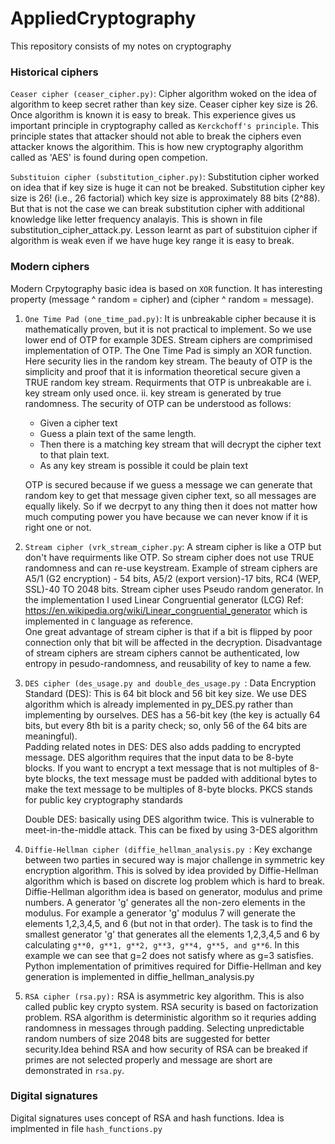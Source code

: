# AppliedCryptography
This repository consists of my notes on cryptography

### Historical ciphers
`Ceaser cipher (ceaser_cipher.py)`: Cipher algorithm woked on the idea of algorithm to keep secret rather than key size. Ceaser cipher key size is 26. Once algorithm is known it is easy to break. This experience gives us important principle in cryptography called as `Kerckchoff's principle`. This principle states that attacker should not able to break the ciphers even attacker knows the algorithim. This is how new cryptography algorithm called as 'AES' is found during open competion. 

`Substituion cipher (substitution_cipher.py)`: Substitution cipher worked on idea that if key size is huge it can not be breaked. Substitution cipher key size is 26! (i.e., 26 factorial) which key size is approximately 88 bits (2^88). But that is not the case we can break substitution cipher with additional knowledge like letter frequency analayis. This is shown in file substitution_cipher_attack.py. Lesson learnt as part of substituion cipher if algorithm is weak even if we have huge key range it is easy to break.

### Modern ciphers
Modern Crpytography basic idea is based on `XOR` function. It has interesting property (message ^ random = cipher) and (cipher ^ random = message).

1. `One Time Pad (one_time_pad.py)`: It is unbreakable cipher because it is mathematically proven, but it is not practical to implement. So we use lower end of OTP for example 3DES. Stream ciphers are comprimised implementation of OTP. The One Time Pad is simply an XOR function. Here security lies in the random key stream. The beauty of OTP is the simplicity and proof that it is information theoretical secure given a TRUE random key stream. Requirments that OTP is unbreakable are i. key stream only used once. ii. key stream is generated by true randomness.
  The security of OTP can be understood as follows:

    - Given a cipher text
    - Guess a plain text of the same length.
    - Then there is a matching key stream that will decrypt the cipher text to that plain text.
    - As any key stream is possible it could be plain text        

    OTP is secured because if we guess a message we can generate that random key to get that message given cipher text, so all messages are equally likely. So if we
    decrpyt to any   thing then it does not matter how much computing power you have because we can never know if it is right one or not.

2. `Stream cipher (vrk_stream_cipher.py`: A stream cipher is like a OTP but don't have requirments like OTP. So stream cipher does not use TRUE randomness and can re-use keystream. Example of stream ciphers are A5/1 (G2 encryption) - 54 bits, A5/2 (export version)-17 bits, RC4 (WEP, SSL)-40 TO 2048 bits.  Stream cipher uses Pseudo random generator. In the implementation I used Linear Congruential generator (LCG) Ref: https://en.wikipedia.org/wiki/Linear_congruential_generator which is implemented in `C` language as reference.  
One great advantage of stream cipher is that if a bit is flipped by poor connection only that bit will be affected in the decryption.
Disadvantage of stream ciphers are stream ciphers cannot be authenticated, low entropy in pesudo-randomness, and reusability of key to name a few.

3. `DES cipher (des_usage.py and double_des_usage.py `:  Data Encryption Standard (DES): This is 64 bit block and 56 bit key size. We use DES algorithm which is already implemented in py_DES.py rather than implementing by ourselves. DES has a 56-bit key (the key is actually 64 bits, but every 8th bit is a parity check; so, only 56 of the 64 bits are meaningful).       
        Padding related notes in DES: DES also adds padding to encrypted message. DES algorithm requires that the input data to be 8-byte blocks. If you want to encrypt a text message that is not multiples of 8-byte blocks, the text message must be padded with additional bytes to make the text message to be multiples of 8-byte blocks. PKCS stands for public key cryptography standards
        
      Double DES: basically using DES algorithm twice. This is vulnerable to meet-in-the-middle attack. This can be fixed by using 3-DES algorithm

4. `Diffie-Hellman cipher (diffie_hellman_analysis.py `:  Key exchange between two parties in secured way is major challenge in symmetric key encryption algorithm. This is solved by idea provided by Diffie-Hellman algorithm which is based on discrete log problem which is hard to break. Diffie-Hellman algorithm idea is based on generator, modulus and prime numbers. A generator 'g' generates all the non-zero elements in the modulus. For example a generator 'g' modulus 7 will generate the elements 1,2,3,4,5, and 6 (but not in that order). The task is to find the smallest generator 'g' that generates all the elements 1,2,3,4,5 and 6 by calculating `g**0, g**1, g**2, g**3, g**4, g**5, and g**6`. In this example we can see that g=2 does not satisfy where as g=3 satisfies. Python implementation of primitives required for Diffie-Hellman and key generation is implemented in diffie_hellman_analysis.py

5. `RSA cipher (rsa.py):` RSA is asymmetric key algorithm. This is also called public key crypto system. RSA security is based on factorization problem. RSA algorithm is deterministic algorithm so it requries adding randomness in messages through padding. Selecting unpredictable random numbers of size 2048 bits are suggested for better security.Idea behind RSA and how security of RSA can be breaked if primes are not selected properly and message are short are demonstrated in `rsa.py`.

### Digital signatures
Digital signatures uses concept of RSA and hash functions. Idea is implmented in file `hash_functions.py`

